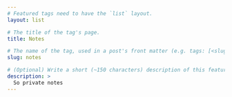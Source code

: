 ```yaml
---
# Featured tags need to have the `list` layout.
layout: list

# The title of the tag's page.
title: Notes

# The name of the tag, used in a post's front matter (e.g. tags: [<slug>]).
slug: notes

# (Optional) Write a short (~150 characters) description of this featured tag.
description: >
  So private notes
---
```

